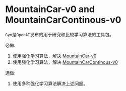 # MountainCar-v0 and MountainCarContinous-v0
`Gym`是`OpenAI`发布的用于研究和比较学习算法的工具包。 

必做:

1. 使用强化学习算法，解决 [MountainCar-v0](gym.openai.com/envs/MountainCar-v0)
2. 使用强化学习算法，解决 [MountainCarContinous-v0](gym.openai.com/envs/MountainCarContinuous-v0)

选做:

1. 使用多种强化学习算法解决上述问题。
